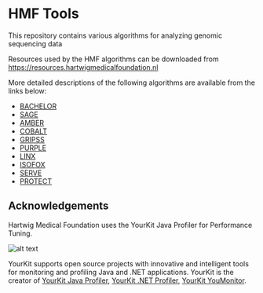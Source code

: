 # HMF Tools
This repository contains various algorithms for analyzing genomic sequencing data

Resources used by the HMF algorithms can be downloaded from https://resources.hartwigmedicalfoundation.nl

More detailed descriptions of the following algorithms are available from the links below:
 - [BACHELOR](./bachelor/README.md)
 - [SAGE](./sage/README.md)
 - [AMBER](./amber/README.md)
 - [COBALT](./count-bam-lines/README.md)
 - [GRIPSS](./gripss/README.md)
 - [PURPLE](./purple/README.md)
 - [LINX](./sv-linx/README.md)
 - [ISOFOX](./isofox/README.md)
 - [SERVE](./serve/README.md)
 - [PROTECT](./protect/README.md)

## Acknowledgements

Hartwig Medical Foundation uses the YourKit Java Profiler for Performance Tuning.

![alt text](https://www.yourkit.com/images/yklogo.png)

YourKit supports open source projects with innovative and intelligent tools for monitoring and profiling Java and .NET applications.
YourKit is the creator of [YourKit Java Profiler](https://www.yourkit.com/java/profiler/), [YourKit .NET Profiler](https://www.yourkit.com/.net/profiler/), [YourKit YouMonitor](https://www.yourkit.com/youmonitor/).